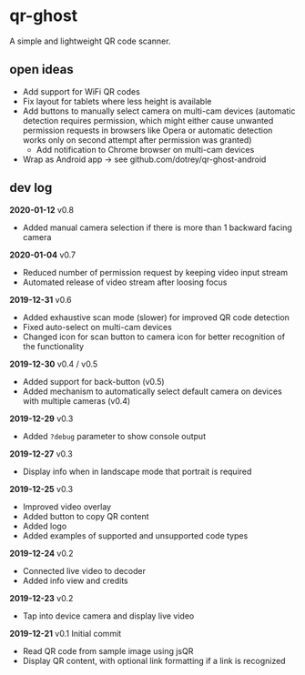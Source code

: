 # qr-ghost
A simple and lightweight QR code scanner.

## open ideas
- Add support for WiFi QR codes
- Fix layout for tablets where less height is available
- Add buttons to manually select camera on multi-cam devices (automatic detection requires permission, which might either cause unwanted permission requests in browsers like Opera or automatic detection works only on second attempt after permission was granted)
  - Add notification to Chrome browser on multi-cam devices
- Wrap as Android app -> see github.com/dotrey/qr-ghost-android

## dev log
**2020-01-12** v0.8
- Added manual camera selection if there is more than 1 backward facing camera

**2020-01-04** v0.7
- Reduced number of permission request by keeping video input stream
- Automated release of video stream after loosing focus

**2019-12-31** v0.6
- Added exhaustive scan mode (slower) for improved QR code detection
- Fixed auto-select on multi-cam devices
- Changed icon for scan button to camera icon for better recognition of the functionality

**2019-12-30** v0.4 / v0.5
- Added support for back-button (v0.5)
- Added mechanism to automatically select default camera on devices with multiple cameras (v0.4)

**2019-12-29** v0.3
- Added `?debug` parameter to show console output

**2019-12-27** v0.3
- Display info when in landscape mode that portrait is required

**2019-12-25** v0.3
- Improved video overlay
- Added button to copy QR content
- Added logo
- Added examples of supported and unsupported code types

**2019-12-24** v0.2
- Connected live video to decoder
- Added info view and credits

**2019-12-23** v0.2
- Tap into device camera and display live video

**2019-12-21** v0.1
Initial commit
- Read QR code from sample image using jsQR
- Display QR content, with optional link formatting if a link is recognized

